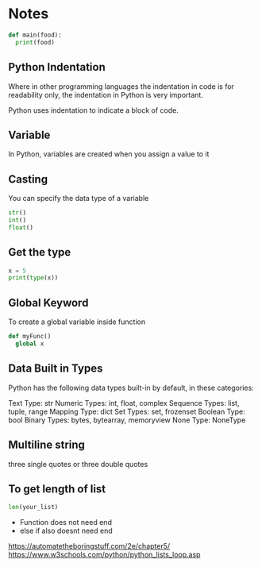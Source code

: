 

# Notes

```py
def main(food):
  print(food)
```

## Python Indentation

Where in other programming languages the indentation in code is for readability only, the indentation in Python is very important.

Python uses indentation to indicate a block of code.

## Variable

In Python, variables are created when you assign a value to it

## Casting

You can specify the data type of a variable

```py
str()
int()
float()
```

## Get the type

```py
x = 5
print(type(x))
```

## Global Keyword
To create a global variable inside function
```py
def myFunc()
  global x
```

## Data Built in Types
Python has the following data types built-in by default, in these categories:

Text Type:	str
Numeric Types:	int, float, complex
Sequence Types:	list, tuple, range
Mapping Type:	dict
Set Types:	set, frozenset
Boolean Type:	bool
Binary Types:	bytes, bytearray, memoryview
None Type:	NoneType

## Multiline string
three single quotes or three double quotes

## To get length of list
```py
len(your_list)
```

- Function does not need end
- else if also doesnt need end


https://automatetheboringstuff.com/2e/chapter5/
https://www.w3schools.com/python/python_lists_loop.asp